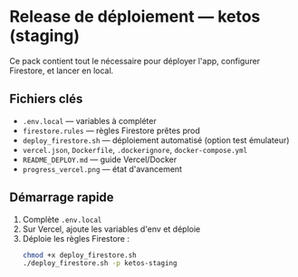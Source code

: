# Release de déploiement — ketos (staging)

Ce pack contient tout le nécessaire pour déployer l'app, configurer Firestore, et lancer en local.

## Fichiers clés
- `.env.local` — variables à compléter
- `firestore.rules` — règles Firestore prêtes prod
- `deploy_firestore.sh` — déploiement automatisé (option test émulateur)
- `vercel.json`, `Dockerfile`, `.dockerignore`, `docker-compose.yml`
- `README_DEPLOY.md` — guide Vercel/Docker
- `progress_vercel.png` — état d'avancement

## Démarrage rapide
1. Complète `.env.local`
2. Sur Vercel, ajoute les variables d'env et déploie
3. Déploie les règles Firestore :
   ```bash
   chmod +x deploy_firestore.sh
   ./deploy_firestore.sh -p ketos-staging
   ```
